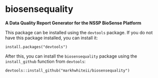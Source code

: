 # biosensequality
**A Data Quality Report Generator for the NSSP BioSense Platform**

This package can be installed using the `devtools` package. If you do not have this package installed, you can install it:

`install.packages("devtools")`

After this, you can install the `biosensequality` package using the `install_github` function from `devtools`:

`devtools::install_github("markhwhiteii/biosensequality")`
